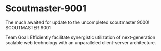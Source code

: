 # Scoutmaster-9001
The much awaited for update to the uncompleted scoutmaster 9000! SCOUTMASTER 9001

Team Goal: Efficiently facilitate synergistic utilization of next-generation scalable web technology with an unparalleled client-server architecture.